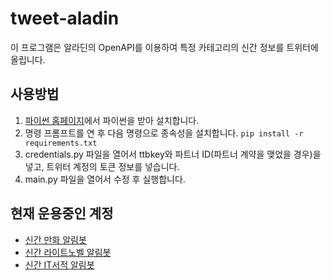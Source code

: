 # tweet-aladin

이 프로그램은 알라딘의 OpenAPI를 이용하여 특정 카테고리의 신간 정보를 트위터에 올립니다.

## 사용방법

1. [파이썬 홈페이지](https://www.python.org/)에서 파이썬을 받아 설치합니다.
2. 명령 프롬프트를 연 후 다음 명령으로 종속성을 설치합니다. `pip install -r requirements.txt`
3. credentials.py 파일을 열어서 ttbkey와 파트너 ID(파트너 계약을 맺었을 경우)을 넣고, 트위터 계정의 토큰 정보를 넣습니다.
4. main.py 파일을 열어서 수정 후 실행합니다.

## 현재 운용중인 계정

- [신간 만화 알림봇](https://twitter.com/comics_notifier)
- [신간 라이트노벨 알림봇](https://twitter.com/lnovel_notifier)
- [신간 IT서적 알림봇](https://twitter.com/itbook_notifier)